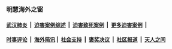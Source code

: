 
### 明慧海外之窗

####  [武汉肺炎](indexes/365.md?t=05020900) &nbsp;|&nbsp;  [迫害案例综述](indexes/328.md?t=05020900) &nbsp;|&nbsp; [迫害致死案例](indexes/277.md?t=05020900)  &nbsp;|&nbsp; [更多迫害案例](indexes/81.md?t=05020900)  &nbsp;|&nbsp; 
####  [时事评论](indexes/19.md?t=05020900) &nbsp;|&nbsp; [海外简讯](indexes/245.md?t=05020900)&nbsp;|&nbsp;  [社会支持](indexes/140.md?t=05020900) &nbsp;|&nbsp; [褒奖决议](indexes/282.md?t=05020900) &nbsp;|&nbsp; [社区报道](indexes/91.md?t=05020900)  &nbsp;|&nbsp; [天人之间](indexes/78.md?t=05020900) 

